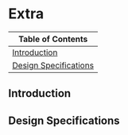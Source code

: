 # Extra

| Table of Contents |
|-|
| [Introduction](#introduction) |
| [Design Specifications](#design-specifications) |

## Introduction




## Design Specifications

